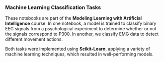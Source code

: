 ### Machine Learning Classification Tasks

These notebooks are part of the **Modeling Learning with Artificial Intelligence** course. In one notebook, a model is trained to classify binary EEG signals from a psychological experiment to determine whether or not the signals correspond to P300. In another, we classify EMG data to detect different movement actions.

Both tasks were implemented using **Scikit-Learn**, applying a variety of machine learning techniques, which resulted in well-performing models.

